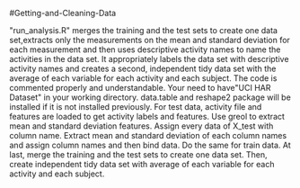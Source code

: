 #Getting-and-Cleaning-Data

"run_analysis.R" merges the training and the test sets to create one data set,extracts only the measurements on the mean and standard deviation for each measurement and then uses descriptive activity names to name the activities in the data set. It appropriately labels the data set with descriptive activity names and creates a second, independent tidy data set with the average of each variable for each activity and each subject. The code is commented properly and understandable.
Your need to have"UCI HAR Dataset" in your working directory. data.table and reshape2 package will be installed if it is not installed previously.
For test data, activity file and features are loaded to get activity labels and features. Use greol to extract mean and standard deviation features. Assign every data of X_test with column name. Extract mean and standard deviation of each column names and assign column names and then bind data.
Do the same for train data.
At last, merge the training and the test sets to create one data set. Then, create independent tidy data set with average of each variable for each activity and each subject.
